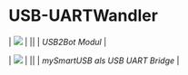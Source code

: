 # USB-UARTWandler

| ![][1]          |
||
| *USB2Bot Modul* |



| ![][2]                           |
||
| *mySmartUSB als USB UART Bridge* |

 [1]: http://www.asurowiki.de/pmwiki/uploads/Main/usb2bot.jpg
 [2]: http://www.asurowiki.de/pmwiki/uploads/Main/mysmartusb.jpg